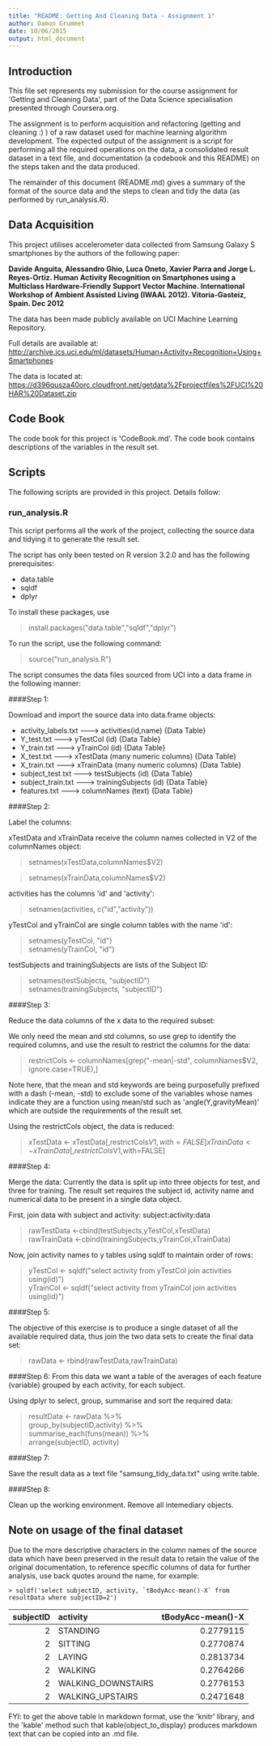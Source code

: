 ```yaml
---
title: "README: Getting And Cleaning Data - Assignment 1"
author: Damon Grummet  
date: 10/06/2015  
output: html_document  
---  
```


## Introduction

This file set represents my submission for the course assignment for 'Getting and Cleaning Data', part of the Data Science specialisation presented through Coursera.org.

The assignment is to perform acquisition and refactoring (getting and cleaning :) ) of a raw dataset used for machine learning algorithm development.  The expected output of the assignment is a script for performing all the required operations on the data, a consolidated result dataset in a text file, and documentation (a codebook and this README) on the steps taken and the data produced.

The remainder of this document (README.md) gives a summary of the format of the source data and the steps to clean and tidy the data (as performed by run_analysis.R).

## Data Acquisition

This project utilises accelerometer data collected from Samsung Galaxy S
smartphones by the authors of the following paper:

**Davide Anguita, Alessandro Ghio, Luca Oneto, Xavier Parra and Jorge L. Reyes-Ortiz. Human Activity Recognition on Smartphones using a Multiclass Hardware-Friendly Support Vector Machine. International Workshop of Ambient Assisted Living (IWAAL 2012). Vitoria-Gasteiz, Spain. Dec 2012**

The data has been made publicly available on UCI Machine Learning Repository.

Full details are available at:
http://archive.ics.uci.edu/ml/datasets/Human+Activity+Recognition+Using+Smartphones

The data is located at:
https://d396qusza40orc.cloudfront.net/getdata%2Fprojectfiles%2FUCI%20HAR%20Dataset.zip

## Code Book

The code book for this project is 'CodeBook.md'.  The code book contains descriptions
of the variables in the result set.

## Scripts

The following scripts are provided in this project.  Details follow:

### run_analysis.R

This script performs all the work of the project, collecting the source data
and tidying it to generate the result set.

The script has only been tested on R version 3.2.0 and has the following prerequisites:
* data.table
* sqldf
* dplyr

To install these packages, use

> install.packages("data.table","sqldf","dplyr")

To run the script, use the following command:

> source("run_analysis.R")


The script consumes the data files sourced from UCI into a data frame in the following manner:

####Step 1:

Download and import the source data into data.frame objects:

* activity_labels.txt ---> activities(id,name) {Data Table}
* Y_test.txt ---> yTestCol (id) {Data Table}
* Y_train.txt ---> yTrainCol (id) {Data Table}
* X_test.txt ---> xTestData (many numeric columns) {Data Table}
* X_train.txt ---> xTrainData (many numeric columns) {Data Table}
* subject_test.txt ---> testSubjects (id) {Data Table}
* subject_train.txt ---> trainingSubjects (id) {Data Table}
* features.txt ---> columnNames (text) {Data Table}

####Step 2:

Label the columns:

xTestData and xTrainData receive the column names collected in V2 of the columnNames object:

> setnames(xTestData,columnNames$V2) 

> setnames(xTrainData,columnNames$V2)

activities has the columns 'id' and 'activity':

> setnames(activities, c("id","activity"))

yTestCol and yTrainCol are single column tables with the name 'id':

> setnames(yTestCol, "id")  
> setnames(yTrainCol, "id")

testSubjects and trainingSubjects are lists of the Subject ID:

> setnames(testSubjects, "subjectID")  
> setnames(trainingSubjects, "subjectID")


####Step 3:

Reduce the data columns of the x data to the required subset:

We only need the mean and std columns, so use grep to identify the required
columns, and use the result to restrict the columns for the data:

> restrictCols <- columnNames[grep("-mean|-std", columnNames$V2, ignore.case=TRUE),]

Note here, that the mean and std keywords are being purposefully prefixed with a dash (-mean, -std) to exclude some of the variables whose names indicate they are a function using mean/std such as 'angle(Y,gravityMean)' which are outside the requirements of the result set.

Using the restrictCols object, the data is reduced:

> xTestData <- xTestData[,restrictCols$V1,with=FALSE]  
> xTrainData <- xTrainData[,restrictCols$V1,with=FALSE]


####Step 4:

Merge the data: Currently the data is split up into three objects for test, and three for training.  The result set requires the subject id, activity name and numerical data to be present in a single data object.

First, join data with subject and activity: subject:activity:data

> rawTestData <-cbind(testSubjects,yTestCol,xTestData)  
> rawTrainData <-cbind(trainingSubjects,yTrainCol,xTrainData)

Now, join activity names to y tables using sqldf to maintain order of rows:

> yTestCol <- sqldf("select activity from yTestCol join activities using(id)")  
> yTrainCol <- sqldf("select activity from yTrainCol join activities using(id)")

####Step 5:

The objective of this exercise is to produce a single dataset of all the available required data, thus join the two data sets to create the final data set:

> rawData <- rbind(rawTestData,rawTrainData)

####Step 6:
From this data we want a table of the averages of each feature (variable) grouped
by each activity, for each subject.

Using dplyr to select, group, summarise and sort the required data:

> resultData <- rawData %>%  
>   group_by(subjectID,activity) %>%  
>   summarise_each(funs(mean)) %>%  
>   arrange(subjectID, activity) 


####Step 7:

Save the result data as a text file "samsung_tidy_data.txt" using write.table.


####Step 8:

Clean up the working environment.  Remove all intemediary objects.

## Note on usage of the final dataset

Due to the more descriptive characters in the column names of the source data which have been preserved in the result data to retain the value of the original documentation, to reference specific columns of data for further analysis, use back quotes around the name, for example:

    > sqldf('select subjectID, activity, `tBodyAcc-mean()-X` from resultData where subjectID=2')
    
| subjectID|activity           | tBodyAcc-mean()-X|
|---------:|:------------------|-----------------:|
|         2|STANDING           |         0.2779115|
|         2|SITTING            |         0.2770874|
|         2|LAYING             |         0.2813734|
|         2|WALKING            |         0.2764266|
|         2|WALKING_DOWNSTAIRS |         0.2776153|
|         2|WALKING_UPSTAIRS   |         0.2471648|

FYI: to get the above table in markdown format, use the 'knitr' library, and the 'kable' method such that kable(object_to_display) produces markdown text that can be copied into an .md file.
